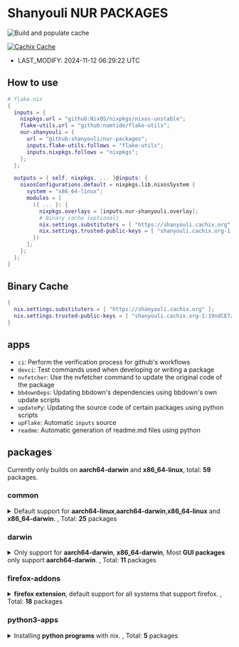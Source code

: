# Shanyouli NUR PACKAGES

![Build and populate cache](https://github.com/shanyouli/nur-packages/workflows/Build%20and%20populate%20cache/badge.svg)

[![Cachix Cache](https://img.shields.io/badge/cachix-shanyouli-blue.svg)](https://shanyouli.cachix.org)

- LAST_MODIFY: 2024-11-12 06:29:22 UTC


## How to use

```nix
# flake.nix
{
  inputs = {
    nixpkgs.url = "github:NixOS/nixpkgs/nixos-unstable";
    flake-utils.url = "github:numtide/flake-utils";
    nur-shanyouli = {
      url = "github:shanyouli/nur-packages";
      inputs.flake-utils.follows = "flake-utils";
      inputs.nixpkgs.follows = "nixpkgs";
    };
  };

  outputs = { self, nixpkgs, ... }@inputs: {
    nixosConfigurations.default = nixpkgs.lib.nixosSystem {
      system = "x86_64-linux";
      modules = [
        ({ ... }: {
          nixpkgs.overlays = [inputs.nur-shanyouli.overlay];
          # Binary cache (optional)
          nix.settings.substituters = [ "https://shanyouli.cachix.org" ];
          nix.settings.trusted-public-keys = [ "shanyouli.cachix.org-1:19ndCE7zQfn5vIVLbBZk6XG0D7Ago7oRNNgIRV/Oabw=" ];
        })
      ];
    };
  };
}
```


## Binary Cache

```nix
{
  nix.settings.substituters = [ "https://shanyouli.cachix.org" ];
  nix.settings.trusted-public-keys = [ "shanyouli.cachix.org-1:19ndCE7zQfn5vIVLbBZk6XG0D7Ago7oRNNgIRV/Oabw=" ];
}
```


## apps

- `ci`: Perform the verification process for github's workflows
- `devci`: Test commands used when developing or writing a package
- `nvfetcher`: Use the nvfetcher command to update the original code of the package
- `bbdownDeps`: Updating bbdown's dependencies using bbdown's own update scripts
- `updatePy`: Updating the source code of certain packages using python scripts
- `upFlake`: Automatic `inputs` source
- `readme`: Automatic generation of readme.md files using python


## packages

Currently only builds on **aarch64-darwin** and **x86_64-linux**, total: **59** packages.

### common

<details>
<summary>Default support for <b>aarch64-linux</b>,<b>aarch64-darwin</b>,<b>x86_64-linux</b> and <b>x86_64-darwin</b>. , Total: <b>25</b> packages </summary>

|name|broken system|version|description|
|:---|:---|:---|:---|
|[**alist**](https://github.com/alist-org/alist)||3.39.1|A file list/WebDAV program that supports multiple storages, powered by Gin and Solidjs. / 一个支持多存储的文件列表/WebDAV程序，使用 Gin 和 Solidjs|
|[**antifennel**](https://git.sr.ht/~technomancy/antifennel)||2024-09-25|Turn Lua code into Fennel code|
|[**bash-env-json**](https://github.com/tesujimath/bash-env-json)||0.7.0| export of Bash environment as JSON|
|[**bbdown**](https://github.com/nilaoda/BBDown)||9.9-unstable-2024-09-01|Bilibili Downloader. 一款命令行式哔哩哔哩下载器.|
|[**clash2singbox**](https://github.com/xmdhs/clash2singbox)||0.1.4|将 clash.meta 格式的配置文件或链接转换为 sing-box 格式|
|[**deeplx**](https://github.com/OwO-Network/DeepLX)||0.9.8.3|DeepL Free API (No TOKEN required|
|[**emacs**](https://www.gnu.org/software/emacs/)||30.0.92|Extensible, customizable GNU text editor|
|[**emacs**](https://www.gnu.org/software/emacs/)||20241108.0|Extensible, customizable GNU text editor|
|[**fav**](https://github.com/kingwingfly/fav)||0.2.34|Back up your favorite bilibili resources with CLI|
|[**fisher**](https://github.com/jorgebucaran/fisher)||4.4.5|A plugin manager for Fish|
|[**go-musicfox**](https://github.com/go-musicfox/go-musicfox)||4.5.7|go-musicfox是用Go写的又一款网易云音乐命令行客户端|
|[**manix**](https://github.com/kaii-zen/manix/tree/master)||2021-07-28|A fast CLI documentation searcher for Nix|
|[**maple-mono**](https://github.com/subframe7536/Maple-font)||6.4|Open source monospace/Nerd Font |
|[**maple-sc-nf**](https://github.com/subframe7536/Maple-font)||6.4|Open source monospace/Nerd Font |
|[**mpvc**](https://gmt4.github.io/mpvc/)||1.5-vinyl|A mpc-like control interface for mpv|
|[**musicn**](https://github.com/zonemeen/musicn)||1.5.3-beta.0|🎵 一个可播放及下载音乐的 Node.js 命令行工具 |
|[**nh_darwin**](https://github.com/viperML/nh)||2024-10-30|Yet another nix cli helper|
|[**nix-index**](None)|||None|
|[**qbittorrent-enhanced**](https://www.qbittorrent.org)||release-5.0.0.10|Featureful free software BitTorrent client|
|[**qbittorrent-enhanced-nox**](https://www.qbittorrent.org)||release-5.0.0.10|Featureful free software BitTorrent client|
|[**seam**](https://github.com/Borber/seam)||_cli.0.1.39|获取多直播平台的直播源|
|[**singboxp**](https://sing-box.sagernet.org)||2024-08-19|The universal proxy platform|
|[**tmux-fastcopy**](https://github.com/abhinav/tmux-fastcopy/tree/main)||0.14.1|easymotion-style text copying for tmux.|
|[**userChromeJS**](https://github.com/benzBrake/userChrome.js-Loader)||2024-07-09|Firefox scripts |
|[**zpmod**](https://github.com/z-shell/zpmod)||1.1.0|Zsh module transparently and automatically compiles sourced scripts|
</details>

### darwin

<details>
<summary>Only support for <b>aarch64-darwin</b>, <b>x86_64-darwin</b>, Most <b>GUI packages</b> only support <b>aarch64-darwin</b>. , Total: <b>11</b> packages </summary>

|name|broken system|version|description|
|:---|:---|:---|:---|
|[**aerospace**](https://github.com/nikitabobko/AeroSpace)||0.15.2-Beta|AeroSpace is an i3-like tiling window manager for macOS|
|[**borders**](https://github.com/FelixKratz/JankyBorders)||1.6.0|window border system for macOS|
|[**dutis**](https://github.com/tsonglew/dutis)||2024-03-20|A command-line tool to select default applications, based on duti|
|[**EmacsClient**](None)||29.2|None|
|[**firefox-esr**](http://www.mozilla.com/en-US/firefox/)||128.4.0esr|Mozilla Firefox, free web browser (binary package)|
|[**lporg**](https://github.com/blacktop/lporg)||20.4.32|Organize Your macOS Launchpad Apps|
|[**mkalias**](https://github.com/reckenrode/mkalias)||0.3.2|Simple command-line tool to create Finder aliases|
|[**nowplaying-cli**](https://github.com/kirtan-shah/nowplaying-cli)||1.2.1|macOS command-line utility for retrieving currently playing media|
|[**pngpaste**](https://github.com/jcsalterego/pngpaste)||0.2.3|Paste PNG into files, much like pbpaste does for text. |
|[**yabai-bin**](https://github.com/koekeishiya/yabai)||7.1.5|A tiling window manager for macOS based on binary space partitioning|
|[**yabai-zsh-completions**](https://github.com/Amar1729/yabai-zsh-completions)||2023-11-13|zsh completions for yabai, the tiling window manager|
</details>

### firefox-addons

<details>
<summary><b>firefox extension</b>, default support for all systems that support firefox. , Total: <b>18</b> packages </summary>

|name|broken system|version|description|
|:---|:---|:---|:---|
|[**auto-tab-discard**](https://webextension.org/listing/tab-discard.html)||0.6.7|Dark Reader Chrome and Firefox extension|
|[**browserpass-ce**](https://github.com/browserpass/browserpass-extension)||3.8.0|Browserpass is a browser extension for Firefox and Chrome to retrieve login details from zx2c4's pass (<a href="https://prod.outgoing.prod.webservices.mozgcp.net/v1/fcd8dcb23434c51a78197a1c25d3e2277aa1bc764c827b4b4726ec5a5657eb64/http%3A//passwordstore.org" rel="nofollow">passwordstore.org</a>) straight from your browser. Tags: passwordstore, password store, password manager, passwordmanager, gpg|
|[**chrome-mask**](https://github.com/denschub/chrome-mask)||4.3.0|Makes Firefox wear a mask to look like Chrome.|
|[**darkreader**](https://darkreader.org/)||4.9.96|Dark Reader Chrome and Firefox extension|
|[**download-with-aria2**](https://github.com/jc3213/download_with_aria2)||4.12.0.2923|Browser extension for aria2c json-rpc |
|[**easy-image-blocker**](https://addons.mozilla.org/en-US/firefox/addon/easy-image-blocker/)||3.1.5|Easy Image Blocker is the Add-on to control the loading of the image.|
|[**immersive-translate**](https://immersivetranslate.com/)||1.10.6|Immersive Dual Web Page Translation Extension |
|[**kiss-translator**](https://github.com/fishjar/kiss-translator)||1.8.11|Simple, open source bilingual translation extension & Greasemonkey script|
|[**noscript**](https://noscript.net/)||11.5.2|NoScript Security Suite|
|[**privacy-pass**](https://github.com/cloudflare/pp-browser-extension)||4.0.2|Client for Privacy Pass protocol providing unlinkable cryptographic tokens|
|[**raindropio**](https://app.raindrop.io/)||6.6.24|All-in-one bookmark manager|
|[**sidebery**](https://github.com/mbnuqw/sidebery)||5.2.0|Firefox extension for managing tabs and bookmarks in sidebar|
|[**styl-us**](https://add0n.com/stylus.html)||1.5.51|Stylus - Userstyles Manager|
|[**surfingkeys_ff**](https://github.com/brookhong/Surfingkeys)||1.16.1|Map your keys for web surfing, expand your browser with javascript and keyboard. |
|[**ublock-origin**](https://github.com/gorhill/uBlock)||1.60.0|uBlock Origin - An efficient blocker for Chromium and Firefox. Fast and lean. |
|[**user-agent-string-switcher**](https://add0n.com/useragent-switcher.html)||0.5.0|User-Agent Switcher and Manager|
|[**violentmonkey**](https://violentmonkey.github.io)||2.28.0|An open source userscript manager.|
|[**zeroomega**](https://github.com/zero-peak/ZeroOmega)||3.3.14| Manage and switch between multiple proxies quickly & easily.|
</details>

### python3-apps

<details>
<summary>Installing <b>python programs</b> with nix. , Total: <b>5</b> packages </summary>

|name|broken system|version|description|
|:---|:---|:---|:---|
|[**about-time**](None)||4.2.1|None|
|[**alive-progress**](None)||3.2.0|None|
|[**musicdl**](https://github.com/CharlesPikachu/musicdl)||2023-02-22|A lightweight music downloader written in pure python.|
|[**sd**](None)||0.2.3|My system command line|
|[**websocket-bridge-python**](None)||0.0.2|None|
</details>

